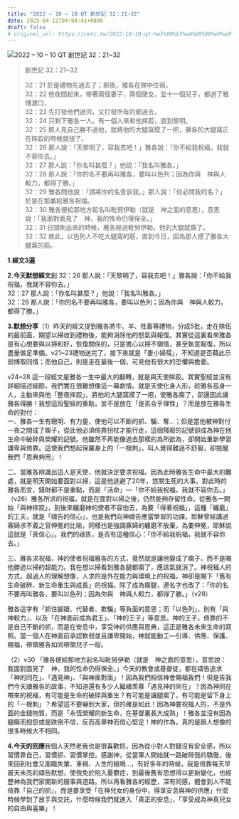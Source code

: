 ```yaml
---
title: "2022 – 10 – 10 QT 創世記 32：21~32"
date: 2025-04-12T04:04:41+0800
draft: false
# original_url: https://cmtc.tw/2022-10-10-qt-%e5%89%b5%e4%b8%96%e8%a8%98-32%ef%bc%9a2132
---
```


![2022 – 10 – 10 QT 創世記 32：21\~32](/images/qt.jpg  "2022 – 10 – 10 QT 創世記 32：21\~32")

> 創世記 32：21\~32
>
> 32：21 於是禮物先過去了；那夜，雅各在隊中住宿。  
> 32：22 他夜間起來，帶著兩個妻子，兩個使女，並十一個兒子，都過了雅博渡口，  
> 32：23 先打發他們過河，又打發所有的都過去，  
> 32：24 只剩下雅各一人。有一個人來和他摔跤，直到黎明。  
> 32：25 那人見自己勝不過他，就將他的大腿窩摸了一把，雅各的大腿窩正在摔跤的時候就扭了。  
> 32：26 那人說：「天黎明了，容我去吧！」雅各說：「你不給我祝福，我就不容你去。」  
> 32：27 那人說：「你名叫甚麼？」他說：「我名叫雅各。」  
> 32：28 那人說：「你的名不要再叫雅各，要叫以色列；因為你與　神與人較力，都得了勝。」  
> 32：29 雅各問他說：「請將你的名告訴我。」那人說：「何必問我的名？」於是在那裏給雅各祝福。  
> 32：30 雅各便給那地方起名叫毗努伊勒（就是　神之面的意思），意思說：「我面對面見了　神，我的性命仍得保全。」  
> 32：31 日頭剛出來的時候，雅各經過毗努伊勒，他的大腿就瘸了。  
> 32：32 故此，以色列人不吃大腿窩的筋，直到今日，因為那人摸了雅各大腿窩的筋。

**1.經文3遍**

**2.今天默想經文**創 32：26 那人說：「天黎明了，容我去吧！」雅各說：「你不給我祝福，我就不容你去。」  
32：27 那人說：「你名叫甚麼？」他說：「我名叫雅各。」  
32：28 那人說：「你的名不要再叫雅各，要叫以色列；因為你與　神與人較力，都得了勝。」

**3.默想分享**（1）昨天的經文提到雅各將牛、羊、牲畜等禮物，分成5批，走在隊伍的最前面，期望以掃收到禮物後，能夠消除他的怒氣與報復。其實從這裏看來雅各是有心想要與以掃和好，恢復關係的，只是擔心以掃不領情，甚至執意報復，所以盡量做足準備。v21\~23禮物送完了，接下來就是「妻小婦孺」，不知道是否藉此示弱博取同情；而他自己，則是走在最後一個，可見他有很大的恐懼與擔憂。

v24\~28 這一段經文是雅各一生中最大的翻轉，就是與天使摔跤。其實聖經並沒有詳細描述細節，我們實在很難想像這一幕劇情。就是天使化身人形，趁雅各孤身一人，主動來與他「整夜摔跤」，將他的大腿窩摸了一把，使雅各瘸了，卻還因此讓雅各得勝！我想這段聖經的重點，並不是放在「是否合乎理性」？而是放在雅各生命的對付：  
一、雅各一生有聰明、有力量，使他可以不斷的抓、騙、奪…；但是當他被神對付一夜之間成了瘸子，從此他必須倚靠拐杖才能行走，這個殘廢的記號卻成為神在他生命中破碎與榮耀的記號。他雖然不再能像過去那樣的為所欲為，卻開始重新學習謙卑與倚靠。這使我們想起保羅身上的「一根刺」，叫人覺得難過不舒服，卻提醒我們「恩典夠用」！

二、當雅各辨識出這人是天使，他就決定要求祝福。因為此時雅各生命中最大的難處，就是明天開始要面對以掃，這是他逃避了20年，悠關生死的大事。對此時的雅各而言，錢財都不是重點，而是「活命」—「你不給我祝福，我就不容你去。」（v26）雅各所求的祝福，就是在面對以掃之後，仍然能夠存留性命。從雅各一開始「與神摔跤」，到後來纏磨神的使者不容他去，為要「得著祝福」，這種「纏磨」的工夫，就是「禱告的信心」，也是我們向神禱告應當學習的功課。耶穌曾經講過寡婦求不義之官伸冤的比喻，同樣也是強調寡婦的纏磨不放棄，為要伸冤，耶穌說這就是「真信心」。我們的禱告，是否有這種信心：「你不給我祝福，我就不容你去。」

三、雅各求祝福，神的使者祝福雅各的方式，竟然就是讓他變成了瘸子，而不是賜他勝過以掃的超能力。我在想以掃看到雅各腿都瘸了，應該氣就消了。神祝福人的方式，超過人的理解想像，人求的是外在能力與環境上的祝福，神卻是賜下「舊有生命破碎、新生命重生與成長」的祝福。除了成為瘸腿，連名字也改了：「你的名不要再叫雅各，要叫以色列；因為你與　神與人較力，都得了勝。」（v28）

雅各這字有「抓住腳跟、代替者、欺騙」等負面的意思；而「以色列」，則有「與神較力」、以及「在神面前成為君王」、「神的王子」等意思。神的王子，倚靠的不是自己不斷的抓，而是在安息中，享受神的供應與恩典，這正是雅各未來生命的寫照。當一個人在神面前承認軟弱並且謙卑開始，神就能動工—引導、供應、保護、賜福，帶領雅各如同帶領兒子一般。

（2）v30 「雅各便給那地方起名叫毗努伊勒（就是　神之面的意思），意思說：我面對面見了　神，我的性命仍得保全。」今天的教會或基督徒，都在禱告追求「神的同在」、「遇見神」、「與神面對面」！因為我們相信神會賜福我們！但是告我們今天讀雅各的故事，不知道還有多少人繼續羡慕「遇見神的同在」？因為神同在帶來的祝福，有可能是生命的破碎與重生？有可能是讓腿瘸了，有可能是留下身上的「一根刺」？希望這不要嚇到大家，但的確是如此！因為神要祝福人的，不是外面的金錢物質，而是「永恆榮耀的新生命，在基督裏長大成熟」！雅各並沒有因為腿瘸而抱怨或是跌倒不信，反而高舉神而信心堅定！神的作為，真的是跟人想像的很多時候大不相同。

**4.今天的回應**我個人天然老我也是很喜歡抓，因為從小對人對錢沒有安全感，所以習慣靠自己，習慣抓、習慣掌控。感謝神，從當軍人開始就一路破碎我的驕傲，後來回到社會又面臨失業、車禍、人生的絕境…，有好多年的時候，我是倚靠每天早晨天未亮的禱告默想，使我免於陷入憂鬱症，到最後舊有思想得以更新變化，也經歷神為我們家開新的服事與道路。所以再看雅各的經歷，深有同感，體會到人不能倚靠「自己的抓」，而是要享受「在神兒女的身份中，得享安息與神的供應」什麼時候學到了放手與交託，什麼時候我們就進入「真正的安息」，「享受成為神真兒女的自由與喜樂」！